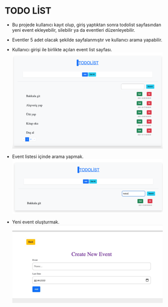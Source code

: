 # TODO LİST

- Bu projede kullanıcı kayıt olup, giriş yaptıktan sonra todolist sayfasından yeni event ekleyebilir, silebilir ya da eventleri düzenleyebilir. 
- Eventler 5 adet olacak şekilde sayfalanmıştır ve kullanıcı arama yapabilir.

- Kullanıcı girişi ile birlikte açılan event list sayfası.
 ![Event list](/screenshot/list.png)

- Event listesi içinde arama yapmak.
 ![Event search](/screenshot/search.png)

- Yeni event oluşturmak.
 ![Event create](/screenshot/create.jpeg)

